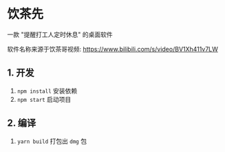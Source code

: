 # 饮茶先

一款 "提醒打工人定时休息" 的桌面软件

软件名称来源于饮茶哥视频: https://www.bilibili.com/s/video/BV1Xh411v7LW

## 1. 开发

1. `npm install` 安装依赖
2. `npm start` 启动项目

## 2. 编译

1. `yarn build` 打包出 `dmg` 包